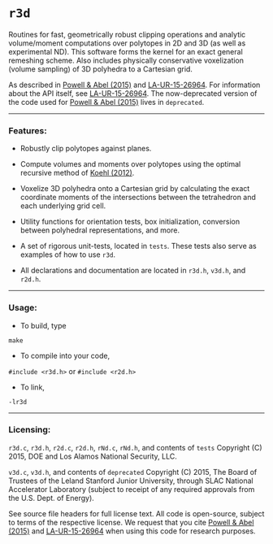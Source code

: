 # `r3d`

Routines for fast, geometrically robust clipping operations and analytic volume/moment computations 
over polytopes in 2D and 3D (as well as experimental ND). This software forms the kernel for an exact 
general remeshing scheme. Also includes physically conservative voxelization 
(volume sampling) of 3D polyhedra to a Cartesian grid.

As described in 
[Powell & Abel (2015)](http://www.sciencedirect.com/science/article/pii/S0021999115003563) and
[LA-UR-15-26964](la-ur-15-26964.pdf). For information about the API itself, see
[LA-UR-15-26964](la-ur-15-26964.pdf). The now-deprecated version of the code used for 
[Powell & Abel (2015)](http://www.sciencedirect.com/science/article/pii/S0021999115003563) 
lives in `deprecated`.

---

### Features:

- Robustly clip polytopes against planes.

- Compute volumes and moments over polytopes using the optimal recursive method of
[Koehl (2012)](https://www.computer.org/csdl/trans/tp/2012/11/ttp2012112158.pdf).

- Voxelize 3D polyhedra onto a Cartesian grid by calculating the exact coordinate moments
  of the intersections between the tetrahedron and each underlying grid cell.

- Utility functions for orientation tests, box initialization, conversion between polyhedral
  representations, and more.

- A set of rigorous unit-tests, located in `tests`. These tests also serve as examples of how to
  use `r3d`. 

- All declarations and documentation are located in `r3d.h`, `v3d.h`, and `r2d.h`.

---

### Usage:

- To build, type

`make`

- To compile into your code,

`#include <r3d.h>`
or
`#include <r2d.h>`

- To link,

`-lr3d`

---

### Licensing: 

`r3d.c`, `r3d.h`, `r2d.c`, `r2d.h`, `rNd.c`, `rNd.h`, and contents of `tests` 
Copyright (C) 2015, DOE and Los Alamos National Security, LLC.

`v3d.c`, `v3d.h`, and contents of `deprecated` Copyright (C) 2015, The Board of Trustees of the Leland Stanford Junior University, 
through SLAC National Accelerator Laboratory (subject to receipt of any required approvals 
from the U.S. Dept. of Energy). 

See source file headers for full license text. All code is open-source, subject to terms of the
respective license. We request that you cite 
[Powell & Abel (2015)](http://www.sciencedirect.com/science/article/pii/S0021999115003563) and
[LA-UR-15-26964](la-ur-15-26964.pdf) when using this code for research purposes.


